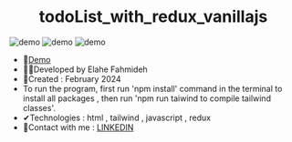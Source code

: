<h1 align="center">todoList_with_redux_vanillajs</h1>

![demo](https://github.com/Ela-Fhd/todoList_with_redux_vanillajs/blob/main/assets/demo/demo-1.png)
![demo](https://github.com/Ela-Fhd/todoList_with_redux_vanillajs/blob/main/assets/demo/demo-2.png)
![demo](https://github.com/Ela-Fhd/todoList_with_redux_vanillajs/blob/main/assets/demo/demo-3.png)


  - &#128204;<a href="https://todolist-with-redux-and-js.netlify.app/" >Demo</a>
  - 🙋‍♀️Developed by Elahe Fahmideh
  - 📆Created : February 2024
  - To run the program, first run 'npm install' command in the terminal to install all packages , then run 'npm run taiwind to compile tailwind classes'.
  - &#x2714;Technologies : html , tailwind , javascript , redux
  - &#128231;Contact with me : <a href="https://www.linkedin.com/in/elahe-fahmideh/">LINKEDIN</a>






